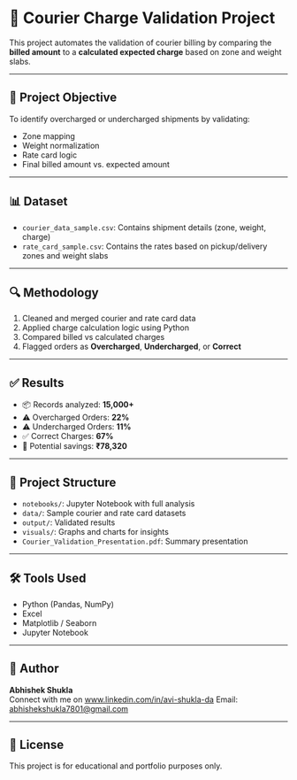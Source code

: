 
# 🚚 Courier Charge Validation Project

This project automates the validation of courier billing by comparing the **billed amount** to a **calculated expected charge** based on zone and weight slabs.

---

## 📌 Project Objective

To identify overcharged or undercharged shipments by validating:
- Zone mapping
- Weight normalization
- Rate card logic
- Final billed amount vs. expected amount

---

## 📊 Dataset

- `courier_data_sample.csv`: Contains shipment details (zone, weight, charge)
- `rate_card_sample.csv`: Contains the rates based on pickup/delivery zones and weight slabs

---

## 🔍 Methodology

1. Cleaned and merged courier and rate card data
2. Applied charge calculation logic using Python
3. Compared billed vs calculated charges
4. Flagged orders as **Overcharged**, **Undercharged**, or **Correct**

---

## ✅ Results

- 📦 Records analyzed: **15,000+**
- ⚠️ Overcharged Orders: **22%**
- ⚠️ Undercharged Orders: **11%**
- ✅ Correct Charges: **67%**
- 💸 Potential savings: **₹78,320**

---

## 📁 Project Structure

- `notebooks/`: Jupyter Notebook with full analysis
- `data/`: Sample courier and rate card datasets
- `output/`: Validated results
- `visuals/`: Graphs and charts for insights
- `Courier_Validation_Presentation.pdf`: Summary presentation

---

## 🛠 Tools Used

- Python (Pandas, NumPy)
- Excel
- Matplotlib / Seaborn
- Jupyter Notebook

---

## 📎 Author

**Abhishek Shukla**  
Connect with me on www.linkedin.com/in/avi-shukla-da
Email: abhishekshukla7801@gmail.com

---

## 📌 License

This project is for educational and portfolio purposes only.
